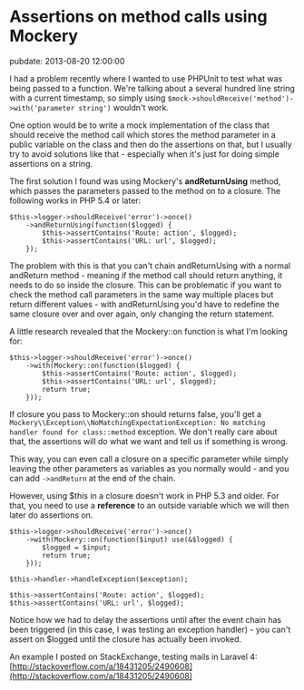 # Assertions on method calls using Mockery
pubdate: 2013-08-20 12:00:00

I had a problem recently where I wanted to use PHPUnit to test what was being passed to a function. We're talking about a several hundred line string with a current timestamp, so simply using `$mock->shouldReceive('method')->with('parameter string')` wouldn't work.

One option would be to write a mock implementation of the class that should receive the method call which stores the method parameter in a public variable on the class and then do the assertions on that, but I usually try to avoid solutions like that - especially when it's just for doing simple assertions on a string.

The first solution I found was using Mockery's **andReturnUsing** method, which passes the parameters passed to the method on to a closure. The following works in PHP 5.4 or later:

	$this->logger->shouldReceive('error')->once()
		->andReturnUsing(function($logged) {
			$this->assertContains('Route: action', $logged);
			$this->assertContains('URL: url', $logged);
		});

The problem with this is that you can't chain andReturnUsing with a normal andReturn method - meaning if the method call should return anything, it needs to do so inside the closure. This can be problematic if you want to check the method call parameters in the same way multiple places but return different values - with andReturnUsing you'd have to redefine the same closure over and over again, only changing the return statement.

A little research revealed that the Mockery::on function is what I'm looking for:

	$this->logger->shouldReceive('error')->once()
		->with(Mockery::on(function($logged) {
			$this->assertContains('Route: action', $logged);
			$this->assertContains('URL: url', $logged);
			return true;
		}));

If closure you pass to Mockery::on should returns false, you'll get a `Mockery\\Exception\\NoMatchingExpectationException: No matching handler found for class::method` exception. We don't really care about that, the assertions will do what we want and tell us if something is wrong.

This way, you can even call a closure on a specific parameter while simply leaving the other parameters as variables as you normally would - and you can add `->andReturn` at the end of the chain.

However, using $this in a closure doesn't work in PHP 5.3 and older. For that, you need to use a **reference** to an outside variable which we will then later do assertions on.

	$this->logger->shouldReceive('error')->once()
		->with(Mockery::on(function($input) use(&$logged) {
			$logged = $input;
			return true;
		}));
	
	$this->handler->handleException($exception);
	
	$this->assertContains('Route: action', $logged);
	$this->assertContains('URL: url', $logged);

Notice how we had to delay the assertions until after the event chain has been triggered (in this case, I was testing an exception handler) - you can't assert on $logged until the closure has actually been invoked.

An example I posted on StackExchange, testing mails in Laravel 4: [http://stackoverflow.com/a/18431205/2490608](http://stackoverflow.com/a/18431205/2490608)